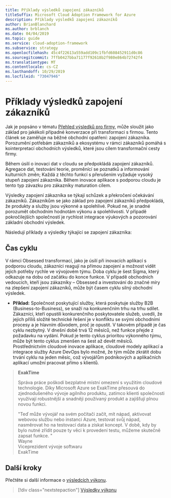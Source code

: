 ```yaml
---
title: Příklady výsledků zapojení zákazníků
titleSuffix: Microsoft Cloud Adoption Framework for Azure
description: Příklady výsledků zapojení zákazníků
author: BrianBlanchard
ms.author: brblanch
ms.date: 04/04/2019
ms.topic: guide
ms.service: cloud-adoption-framework
ms.subservice: strategy
ms.openlocfilehash: 45c4f22613a559add109c1fbfd608452911d0c86
ms.sourcegitcommit: 7ffb0427bba71177f92618b2f980e864b72742f4
ms.translationtype: MT
ms.contentlocale: cs-CZ
ms.lasthandoff: 10/29/2019
ms.locfileid: "73047946"
---
```

# <a name="examples-of-customer-engagement-outcomes"></a>Příklady výsledků zapojení zákazníků

Jak je popsáno v tématu [Přehled výsledků pro firmy](./index.md), může sloužit jako základ pro jakékoli případné konverzace při transformaci s firmou. Tento článek se zaměřuje na běžné obchodní opatření: zapojení zákazníka. Porozumění potřebám zákazníků a ekosystému v rámci zákazníků pomáhá s kointerpretací obchodních výsledků, které jsou cílem transformační cesty firmy.

Během úsilí o inovaci dat v cloudu se předpokládá zapojení zákazníků. Agregace dat, testování teorie, proměnící se poznatků a informování kulturních změn; Každá z těchto funkcí s přerušením vyžaduje vysoký stupeň zapojení zákazníka. Během inovace aplikace s podporou cloudu je tento typ závazku pro zákazníky maturation cílem.

Výsledky zapojení zákazníka se týkají schůzek a překročení očekávání zákazníků. Zákazníkům se jako základ pro zapojení zákazníků předpokládá, že produkty a služby jsou výkonné a spolehlivé. Pokud ne, je snadné porozumět obchodním hodnotám výkonu a spolehlivosti. V případě pokročilejších společností je rychlost integrace výukových a pozorování základní obchodní výsledek.

Následují příklady a výsledky týkající se zapojení zákazníka:

## <a name="cycle-time"></a>Čas cyklu

V rámci Obsessed transformací, jako je úsilí při inovacích aplikací s podporou cloudu, zákazníci reagují na přímou zapojení a možnost vidět jejich potřeby rychle ve vývojovém týmu. Doba cyklu je šest Sigma, který odkazuje na dobu od začátku do konce funkce. V případě obchodních vedoucích, kteří jsou zákazníky – Obsessed a investování do značné míry na zlepšení zapojení zákazníků, může být časem cyklu silný obchodní výsledek.

- **Příklad:** Společnost poskytující služby, která poskytuje služby B2B (Business-to-Business), se snaží na konkurenčním trhu na trhu sdílet. Zákazníci, kteří opustili konkurenčního poskytovatele služeb, uvedli, že jejich příliš složité technické řešení je v konfliktu se svými obchodními procesy a je hlavním důvodem, proč je opustit. V takovém případě je čas cyklu nezbytný. V dnešní době trvá 12 měsíců, než funkce přejde z požadavku na vydání. Pokud je tento cyklus prioritou výkonného týmu, může být tento cyklus zmenšen na šest až devět měsíců. Prostřednictvím cloudové inovace aplikace, cloudové modely aplikací a integrace služby Azure DevOps bylo možné, že tým může zkrátit dobu trvání cyklu na jeden měsíc, což vývojářům podnikových a aplikačních aplikací umožní pracovat přímo s klientů.

> **ExakTime**
>
> Správa práce poškodí bezplatné místní omezení s využitím cloudové technologie. Díky Microsoft Azure se ExakTime přesouvá do zjednodušeného vývoje agilního produktu, zatímco klienti společnosti využívají robustnější a snadněji používaný produkt a zajišťují plnou novou funkci.
>
> "Teď může vývojář na svém počítači začít, mít nápad, aktivovat webovou službu nebo instanci Azure, testovat svůj nápad, nasměrovat ho na testovací data a získat koncept. V době, kdy by bylo nutné zřídit pouze ty věci k provedení testu, můžeme skutečně zapsat funkce. "  
> Wayne  
> Viceprezident vývoje softwaru  
> ExakTime

## <a name="next-steps"></a>Další kroky

Přečtěte si další informace o [výsledcích výkonu](./performance-outcomes.md).

> [!div class="nextstepaction"]
> [Výsledky výkonu](./performance-outcomes.md)
